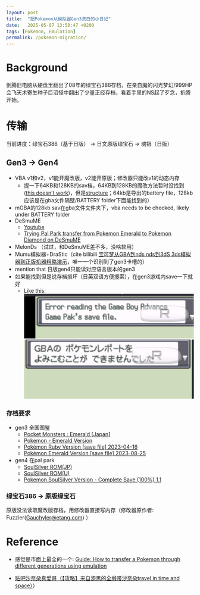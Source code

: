 ```yaml
---
layout: post
title:  "把Pokemon从模拟器Gen3洗白的小日记"
date:   2025-05-07 13:50:47 +0200
tags: [Pokemon, Emulation]
permalink: /pokemon-migration/
---
```


# Background
倒腾旧电脑从硬盘里翻出了08年的绿宝石386存档，在亲自魔的闪光梦幻/999HP会飞天术寄生种子巨沼怪中翻出了少量正经存档，看着手里的NS起了歹念，折腾开始。

# 传输
当前进度：绿宝石386（基于日版） -> 日文原版绿宝石 -> 魂银（日版）
## Gen3 -> Gen4
- VBA v1和v2，v1能开魔改版，v2能开原版；修改器只能改v1的动态内存
    - 提一下64KB和128KB的sav档，64KB到128KB的魔改方法暂时没找到([this doesn't work](https://projectpokemon.org/home/forums/topic/38362-converting-64kb-to-128kb-3rd-gen/))，但是[structure](https://bulbapedia.bulbagarden.net/wiki/Save_data_structure_(Generation_III))；64kb是导出的battery file，128kb应该是在gba文件隔壁/BATTERY folder下面能找到的）
- mGBA的128kb sav在gba文件文件夹下，vba needs to be checked, likely under BATTERY folder
- DeSmuME 
    - [Youtube](https://www.youtube.com/watch?v=QHKlnYfglFk)
    - [Trying Pal Park transfer from Pokemon Emerald to Pokemon Diamond on DeSmuME](https://gbatemp.net/threads/trying-pal-park-transfer-from-pokemon-emerald-to-pokemon-diamond-on-desmume.560355/)
- MelonDs （试过，和DeSmuME差不多，没啥软用）
- Mumu模拟器+DraStic（cite bilibili [宝可梦从GBA到nds nds到3dS 3ds模拟器到正版机器粗略演示](https://www.bilibili.com/video/BV1NV4y1p7em/?vd_source=89b3974c5e7d7c89a9b8550de9bf509c)，唯一一个识别到了gen3卡槽的）
- mention that 日版gen4只能读对应语言版本的gen3
- 如果能找到但是说存档损坏（日英双语方便搜索），在gen3游戏内save一下就好
    - Like this: ![image](../assets/fig/2025-05-07-pkm-migration/damaged_U.png) ![image](../assets/fig/2025-05-07-pkm-migration/damaged_JP.jpg)

### 存档要求
- gen3 全国图鉴
    - [Pocket Monsters : Emerald [Japan]](https://wowroms.com/en/roms/nintendo-gameboy-advance/download-pocket-monsters-emerald-japan/13807.html)
    - [Pokemon - Emerald Version](https://www.emulatorgames.net/roms/gameboy-advance/pokemon-emerald-version/)
    - [Pokémon Ruby Version [save file] 2023-04-16](https://gbatemp.net/download/pokemon-ruby-version-save-file.37934/)
    - [Pokémon Emerald Version [save file] 2023-08-25](https://gbatemp.net/download/pokemon-emerald-version-save-file.38072/)
- gen4 在pal park
    - [SoulSilver ROM(JP)](https://www.emulatorgames.net/roms/nintendo-ds/pokemon-soul-silver-jp/)
    - [SoulSilver ROM(U)](https://www.emulatorgames.net/roms/nintendo-ds/pokemon-soulsilver-version/)
    - [Pokemon SoulSilver Version - Complete Save (100%) 1.1](https://gbatemp.net/download/pokemon-soulsilver-version-complete-save-100.38214/)

### 绿宝石386 -> 原版绿宝石
原版没法读取魔改版存档，用修改器直接写内存（修改器原作者: Fuzzier(Gauchyler@etang.com) ）

# Reference
- 感觉是市面上最全的一个: [Guide: How to transfer a Pokemon through different generations using emulation](https://www.reddit.com/user/Porta_14/comments/lxbjwv/guide_how_to_transfer_a_pokemon_through_different/#:~:text=In%20your%20generation%204%20games,your%20save%20file%20as%20a%20%5B.)

- [贴吧沙奈朵真爱哥（【攻略】来自漆黑的全缎带沙奈朵travel in time and space）](https://tieba.baidu.com/p/6508898552?pn=1)）